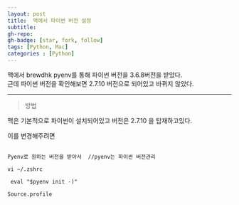 ```yaml
---
layout: post
title:  맥에서 파이썬 버전 설정
subtitle: 
gh-repo: 
gh-badge: [star, fork, follow]
tags: [Python, Mac]
categories : [Python]
---
```


맥에서 brewdhk pyenv를 통해 파이썬 버전을 3.6.8버전을 받았다.  
근데 파이썬 버전을 확인해보면 2.7.10 버전으로 되어있고 바뀌지 않았다.  

---

> 방법

맥은 기본적으로 파이썬이 설치되어있고 버전은 2.7.10 을 탑재하고있다.

이를 변경해주려면

~~~

Pyenv로 원하는 버전을 받아서  //pyenv는 파이썬 버전관리

vi ~/.zshrc

 eval "$pyenv init -)"

Source.profile 


~~~